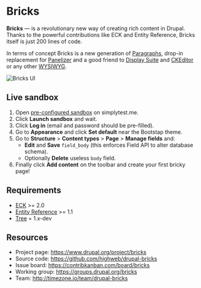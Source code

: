 # Bricks

**Bricks** — is a revolutionary new way of creating rich content in Drupal. Thanks to the powerful contributions like ECK and Entity Reference, Bricks itself is just 200 lines of code.

In terms of concept Bricks is a new generation of [Paragraphs](https://www.drupal.org/project/paragraphs), drop-in replacement for [Panelizer](https://www.drupal.org/project/panelizer) and a good friend to [Display Suite](https://www.drupal.org/project/ds) and [CKEditor](https://www.drupal.org/project/ckeditor) or any other [WYSIWYG](https://www.drupal.org/project/wysiwyg).

![Bricks UI](https://www.drupal.org/files/bricks-ui.png)


## Live sandbox

1. Open [pre-configured sandbox](https://ply.st/bricks_bootstrap/7.x-3.x) on simplytest.me.
2. Click **Launch sandbox** and wait.
3. Click **Log in** (email and password should be pre-filled).
4. Go to **Appearance** and click **Set default** near the Bootstap theme.
5. Go to **Structure** > **Content types** > **Page** > **Manage fields** and:
   - **Edit** and **Save** `field_body` (this enforces Field API to alter database schema).
   - Optionally **Delete** useless `body` field.
6. Finally click **Add content** on the toolbar and create your first bricky page!


## Requirements

- [ECK](https://www.drupal.org/project/eck) >= 2.0
- [Entity Reference](https://www.drupal.org/project/entityreference) >= 1.1
- [Tree](https://www.drupal.org/project/tree) = 1.x-dev


## Resources

- Project page: https://www.drupal.org/project/bricks
- Source code: https://github.com/highweb/drupal-bricks
- Issue board: https://contribkanban.com/board/bricks
- Working group: https://groups.drupal.org/bricks
- Team: http://timezone.io/team/drupal-bricks
